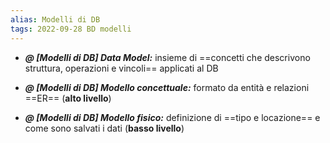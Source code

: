 ```yaml
---
alias: Modelli di DB
tags: 2022-09-28 BD modelli
---
```


- ***@ [Modelli di DB] Data Model:***
	insieme di ==concetti che descrivono struttura, operazioni e vincoli== applicati al DB
<!--ID: 1670236971134-->


- ***@ [Modelli di DB] Modello concettuale:***
	formato da entità e relazioni ==ER== (**alto livello**)
<!--ID: 1670236971138-->


- ***@ [Modelli di DB] Modello fisico:***
	definizione di ==tipo e locazione== e come sono salvati i dati (**basso livello**)
<!--ID: 1670236971143-->
